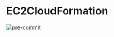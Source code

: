 # EC2CloudFormation
[![pre-commit](https://img.shields.io/badge/pre--commit-enabled-brightgreen?logo=pre-commit)](https://github.com/pre-commit/pre-commit)
